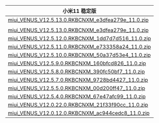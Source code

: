 | 小米11  稳定版    |
| ---- |
| [miui_VENUS_V12.5.13.0.RKBCNXM_e3dfea279e_11.0.zip](https://hugeota.d.miui.com/V12.5.13.0.RKBCNXM/miui_VENUS_V12.5.13.0.RKBCNXM_e3dfea279e_11.0.zip)    |
| []()    |
| [miui_VENUS_V12.5.13.0.RKBCNXM_e3dfea279e_11.0.zip](https://hugeota.d.miui.com/V12.5.13.0.RKBCNXM/miui_VENUS_V12.5.13.0.RKBCNXM_e3dfea279e_11.0.zip)    |
| [miui_VENUS_V12.5.12.0.RKBCNXM_1dd7d7d516_11.0.zip](https://hugeota.d.miui.com/V12.5.12.0.RKBCNXM/miui_VENUS_V12.5.12.0.RKBCNXM_1dd7d7d516_11.0.zip)    |
| [miui_VENUS_V12.5.11.0.RKBCNXM_e733358a24_11.0.zip](https://hugeota.d.miui.com/V12.5.11.0.RKBCNXM/miui_VENUS_V12.5.11.0.RKBCNXM_e733358a24_11.0.zip)    |
| [miui_VENUS_V12.5.10.0.RKBCNXM_50a37d53e4_11.0.zip](https://hugeota.d.miui.com/V12.5.10.0.RKBCNXM/miui_VENUS_V12.5.10.0.RKBCNXM_50a37d53e4_11.0.zip)    |
| [miui_VENUS_V12.5.9.0.RKBCNXM_160bfcd826_11.0.zip](https://hugeota.d.miui.com/V12.5.9.0.RKBCNXM/miui_VENUS_V12.5.9.0.RKBCNXM_160bfcd826_11.0.zip)    |
| [miui_VENUS_V12.5.8.0.RKBCNXM_390fc50bf7_11.0.zip](https://hugeota.d.miui.com/V12.5.8.0.RKBCNXM/miui_VENUS_V12.5.8.0.RKBCNXM_390fc50bf7_11.0.zip)    |
| [miui_VENUS_V12.5.7.0.RKBCNXM_9728bd4427_11.0.zip](https://hugeota.d.miui.com/V12.5.7.0.RKBCNXM/miui_VENUS_V12.5.7.0.RKBCNXM_9728bd4427_11.0.zip)    |
| [miui_VENUS_V12.5.5.0.RKBCNXM_00d200ff47_11.0.zip](https://hugeota.d.miui.com/V12.5.5.0.RKBCNXM/miui_VENUS_V12.5.5.0.RKBCNXM_00d200ff47_11.0.zip)    |
| [miui_VENUS_V12.5.4.0.RKBCNXM_67e47afc99_11.0.zip](https://hugeota.d.miui.com/V12.5.4.0.RKBCNXM/miui_VENUS_V12.5.4.0.RKBCNXM_67e47afc99_11.0.zip)    |
| [miui_VENUS_V12.0.22.0.RKBCNXM_21f33f90cc_11.0.zip](https://hugeota.d.miui.com/V12.0.22.0.RKBCNXM/miui_VENUS_V12.0.22.0.RKBCNXM_21f33f90cc_11.0.zip)    |
| [miui_VENUS_V12.0.12.0.RKBCNXM_ac944cedc8_11.0.zip](https://hugeota.d.miui.com/V12.0.12.0.RKBCNXM/miui_VENUS_V12.0.12.0.RKBCNXM_ac944cedc8_11.0.zip)    |
